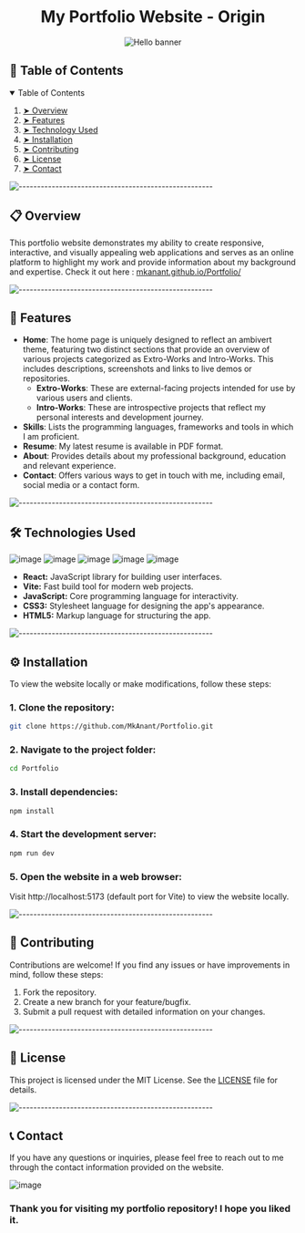<h1 align="center"> My Portfolio Website - Origin </h1>
<p align="center"> 
  <img src="https://github.com/user-attachments/assets/9bda2d9e-80a3-49cd-a5e2-c8a190323298" alt="Hello banner">
</p>

<!-- TABLE OF CONTENTS -->
<h2 id="table-of-contents"> 📑 Table of Contents</h2>

<details open="open">
  <summary>Table of Contents</summary>
  <ol>
    <li><a href="#overview"> ➤ Overview</a></li>
    <li><a href="#features"> ➤ Features</a></li>
    <li><a href="#technologies-used"> ➤ Technology Used</a></li>
    <li><a href="#installation"> ➤ Installation</a></li>
    <li><a href="#contributing"> ➤ Contributing</a></li>
    <li><a href="#license"> ➤ License</a></li>
    <li><a href="#contact"> ➤ Contact</a></li>
  </ol>
</details>

![-----------------------------------------------------](https://raw.githubusercontent.com/andreasbm/readme/master/assets/lines/rainbow.png)

<!-- OVERVIEW -->
<h2 id="overview"> 📋 Overview</h2>

This portfolio website demonstrates my ability to create responsive, interactive, and visually appealing web applications and serves as an online platform to highlight my work and provide information about my background and expertise.
Check it out here : [mkanant.github.io/Portfolio/](https://mkanant.github.io/Portfolio/)

![-----------------------------------------------------](https://raw.githubusercontent.com/andreasbm/readme/master/assets/lines/rainbow.png)

<!-- FEATURES -->
<h2 id="features"> 🌟 Features</h2>

<ul>
  <li><strong>Home</strong>: The home page is uniquely designed to reflect an ambivert theme, featuring two distinct sections that provide an overview of various projects categorized as Extro-Works and Intro-Works. This includes descriptions, screenshots and links to live demos or repositories.
    <ul>
      <li><strong>Extro-Works</strong>: These are external-facing projects intended for use by various users and clients.</li>
      <li><strong>Intro-Works</strong>: These are introspective projects that reflect my personal interests and development journey.</li>
    </ul>
  </li>
  <li><strong>Skills</strong>: Lists the programming languages, frameworks and tools in which I am proficient.</li>
  <li><strong>Resume</strong>: My latest resume is available in PDF format.</li>
  <li><strong>About</strong>: Provides details about my professional background, education and relevant experience.</li>
  <li><strong>Contact</strong>: Offers various ways to get in touch with me, including email, social media or a contact form.</li>
</ul>

![-----------------------------------------------------](https://raw.githubusercontent.com/andreasbm/readme/master/assets/lines/rainbow.png)

<!-- TECHNOLOGIES USED -->
<h2 id="technologies-used"> 🛠️ Technologies Used</h2>

![image](https://img.shields.io/badge/React-20232A?style=for-the-badge&logo=react&logoColor=61DAFB)
![image](https://img.shields.io/badge/Vite-B73BFE?style=for-the-badge&logo=vite&logoColor=FFD62E)
![image](https://img.shields.io/badge/JavaScript-323330?style=for-the-badge&logo=javascript&logoColor=F7DF1E)
![image](https://img.shields.io/badge/CSS3-1572B6?style=for-the-badge&logo=css3&logoColor=white)
![image](https://img.shields.io/badge/HTML5-E34F26?style=for-the-badge&logo=html5&logoColor=white)  

<ul>
  <li><strong>React:</strong> JavaScript library for building user interfaces.</li>
  <li><strong>Vite:</strong> Fast build tool for modern web projects.</li>
  <li><strong>JavaScript:</strong> Core programming language for interactivity.</li>
  <li><strong>CSS3:</strong> Stylesheet language for designing the app's appearance.</li>
  <li><strong>HTML5:</strong> Markup language for structuring the app.</li>
</ul>

![-----------------------------------------------------](https://raw.githubusercontent.com/andreasbm/readme/master/assets/lines/rainbow.png)

<!-- INSTALLATION -->
<h2 id="installation"> ⚙️ Installation</h2>

<p> To view the website locally or make modifications, follow these steps: </p>

<h3> 1. Clone the repository: </h3>

```bash
git clone https://github.com/MkAnant/Portfolio.git
```

<h3> 2. Navigate to the project folder: </h3>

```bash
cd Portfolio
```

<h3> 3. Install dependencies: </h3>

```bash
npm install
```

<h3> 4. Start the development server: </h3>

```bash
npm run dev
```

<h3> 5. Open the website in a web browser: </h3>
Visit http://localhost:5173 (default port for Vite) to view the website locally.

![-----------------------------------------------------](https://raw.githubusercontent.com/andreasbm/readme/master/assets/lines/rainbow.png)

<!-- CONTRIBUTING -->
<h2 id="contributing"> 🤝 Contributing</h2>

<p> Contributions are welcome! If you find any issues or have improvements in mind, follow these steps: </p>
<ol>
  <li>Fork the repository.</li>
  <li>Create a new branch for your feature/bugfix.</li>
  <li>Submit a pull request with detailed information on your changes.</li>
</ol>

![-----------------------------------------------------](https://raw.githubusercontent.com/andreasbm/readme/master/assets/lines/rainbow.png)

<!-- LICENSE -->
<h2 id="license"> 📝 License</h2>

This project is licensed under the MIT License. See the [LICENSE](LICENSE) file for details.

![-----------------------------------------------------](https://raw.githubusercontent.com/andreasbm/readme/master/assets/lines/rainbow.png)

<!-- CONTACT -->
<h2 id="contact"> 📞 Contact</h2>

<p> If you have any questions or inquiries, please feel free to reach out to me through the contact information provided on the website. </p>

![image](https://github.com/user-attachments/assets/0ed317aa-f8f5-4fb6-a6bb-49fb226b1cf2)

<h3>  Thank you for visiting my portfolio repository! I hope you liked it. </h3>

